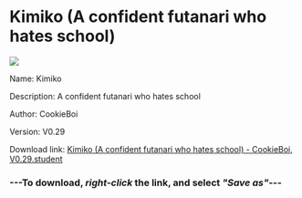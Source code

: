 # Kimiko (A confident futanari who hates school)

<img src = "https://raw.githubusercontent.com/Arbiter1223/Daigaku-Gurashi-Custom-Students/master/Students/Files/Kimiko%20(A%20confident%20futanari%20who%20hates%20school).png">

Name: Kimiko

Description: A confident futanari who hates school

Author: CookieBoi

Version: V0.29

Download link: <a href="https://raw.githubusercontent.com/Arbiter1223/Daigaku-Gurashi-Custom-Students/master/Students/Files/Kimiko%20(A%20confident%20futanari%20who%20hates%20school)%20-%20CookieBoi%2C%20V0.29.student">Kimiko (A confident futanari who hates school) - CookieBoi, V0.29.student</a>

### ---**To download, _right-click_ the link, and select _"Save as"_**---
